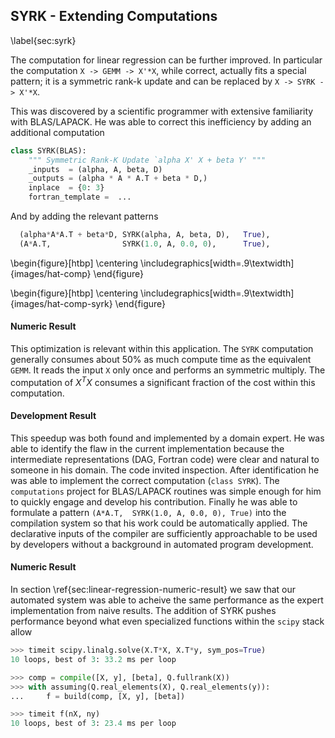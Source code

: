 
SYRK - Extending Computations
-----------------------------

\label{sec:syrk}

The computation for linear regression can be further improved.  In particular the computation `X -> GEMM -> X'*X`, while correct, actually fits a special pattern; it is a symmetric rank-k update and can be replaced by `X -> SYRK -> X'*X`.  

This was discovered by a scientific programmer with extensive familiarity with BLAS/LAPACK.  He was able to correct this inefficiency by adding an additional computation

~~~~~~~~~Python
class SYRK(BLAS):
    """ Symmetric Rank-K Update `alpha X' X + beta Y' """
    _inputs  = (alpha, A, beta, D)
    _outputs = (alpha * A * A.T + beta * D,)
    inplace  = {0: 3}
    fortran_template =  ...
~~~~~~~~~

And by adding the relevant patterns 

~~~~~~~~~Python
  (alpha*A*A.T + beta*D, SYRK(alpha, A, beta, D),   True),
  (A*A.T,                SYRK(1.0, A, 0.0, 0),      True),
~~~~~~~~~

\begin{figure}[htbp]
\centering
\includegraphics[width=.9\textwidth]{images/hat-comp}
\end{figure}

\begin{figure}[htbp]
\centering
\includegraphics[width=.9\textwidth]{images/hat-comp-syrk}
\end{figure}


#### Numeric Result

This optimization is relevant within this application.  The `SYRK` computation generally consumes about 50% as much compute time as the equivalent `GEMM`.  It reads the input `X` only once and performs an symmetric multiply.  The computation of $X^TX$ consumes a significant fraction of the cost within this computation.

#### Development Result

This speedup was both found and implemented by a domain expert.  He was able to identify the flaw in the current implementation because the intermediate representations (DAG, Fortran code) were clear and natural to someone in his domain.  The code invited inspection.  After identification he was able to implement the correct computation (`class SYRK`).  The `computations` project for BLAS/LAPACK routines was simple enough for him to quickly engage and develop his contribution.  Finally he was able to formulate a pattern `(A*A.T,  SYRK(1.0, A, 0.0, 0), True)` into the compilation system so that his work could be automatically applied.  The declarative inputs of the compiler are sufficiently approachable to be used by developers without a background in automated program development.

#### Numeric Result

In section \ref{sec:linear-regression-numeric-result} we saw that our automated system was able to acheive the same performance as the expert implementation from naive results.  The addition of SYRK pushes performance beyond what even specialized functions within the `scipy` stack allow

~~~~~~~~~~Python
>>> timeit scipy.linalg.solve(X.T*X, X.T*y, sym_pos=True)
10 loops, best of 3: 33.2 ms per loop

>>> comp = compile([X, y], [beta], Q.fullrank(X))
>>> with assuming(Q.real_elements(X), Q.real_elements(y)):
...     f = build(comp, [X, y], [beta])

>>> timeit f(nX, ny)
10 loops, best of 3: 23.4 ms per loop
~~~~~~~~~~
